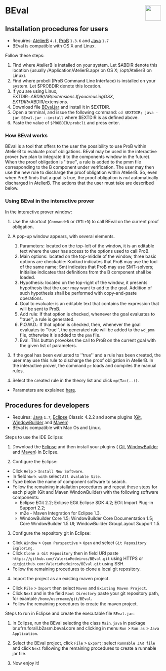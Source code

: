 [BEval.jar]:https://www.dropbox.com/s/m9x8ove6dc9lf1v/BEval.jar
[here]:https://github.com/ValerioMedeiros/BEval/blob/master/doc/Instructions.md
[java]:http://java.com/en/download/index.jsp
[eclipse]:http://www.eclipse.org/downloads/
[WindowBuilder]:http://www.eclipse.org/windowbuilder/
[Maven]:http://maven.apache.org/eclipse-plugin.html
[Git]:http://www.eclipse.org/egit/
[BEval]:https://github.com/ValerioMedeiros/BEval
[ProB]:http://www.stups.uni-duesseldorf.de/ProB/index.php5/Download
[AtelierB]:http://www.atelierb.eu/en/download-atelier-b/
[Java]:http://java.com/en/download/

BEval  <img src="https://raw.github.com/ValerioMedeiros/BEval/master/b2asm.png" width="50" align="right">
============

Installation procedures for users
---------------------

* Requires: [AtelierB] `4.1`, [ProB] `1.3.6` and [Java] `1.7`
* BEval is compatible with OS X and Linux.

Follow these steps:

1. Find where AtelierB is installed on your system. Let $ABDIR denote this location (usually /Application/AtelierB.app/ on OS X; /opt/AtelierB on Linux). 
2. Find where probcli (ProB Command Line Interface) is installed on your system. Let $PROBDIR denote this location.
3. If you are using Linux, EXTDIR=$ABDIR/AB/extensions. If you are using OS X, EXTDIR=$ABDIR/extensions.
4. Download file [BEval.jar] and install it in $EXTDIR.
5. Open a terminal, and issue the following command:
    `cd $EXTDIR; java -jar BEval.jar --install`
    where $EXTDIR is as defined above.
6. Paste the value of `$PROBDIR/probcli` and press enter.

### How BEval works

BEval is a tool that offers to the user the possibility to use ProB within AtelierB to evaluate proof obligations. BEval
may be used in the interactive prover (we plan to integrate it to the components window in the future).
When the proof obligation is ''true'', a rule is added to the pmm file corresponding to the B component under 
verification. The user may then use the new rule to discharge the proof obligation within AtelierB. So, even when ProB
finds that a goal is true, the proof obligation is *not* automatically discharged in AtelierB. The actions that the user
must take are described below.

### Using BEval in the interactive prover

In the interactive prover window:

1. Use the shortcut (`Command+D` or `CRTL+D`) to call BEval on the current proof obligation.

2. A pop-up window appears, with several elements. 
    1. Parameters: located on the top-left of the window, it is an editable text where the user has access to the options 
used to call ProB.
    2. Main options: located on the top-middle of the window, three basic options are checkable: Kodkod indicates that
ProB may use the tool of the same name; Smt indicates that ProB may use SMT-solvers; Initialise indicates that definitions
from the B component shall be loaded. 
    3. Hypothesis: located on the top-right of the window, it presents hypothesis that the user may want to add to the goal.
Addition of such hypothesis shall be performed with copy-and-paste operations.
    4. Goal to evaluate: is an editable text that contains the expression that will be sent to ProB.
    5. Add rule: If that option is checked, whenever the goal evaluates to ''true'', a rule is generated.
    6. P.O.W.D.: If that option is checked, then, whenever the goal evaluates to ''true'', the generated rule will be 
added to the `wd_pmm` file, otherwise it is added to the `pmm` file.
    7. Eval: This button provokes the call to ProB on the current goal with the given list of parameters.

3. If the goal has been evaluated to ''true'' and a rule has been created, the user may use this rule to discharge the 
proof obligation in AtelierB. In the interactive prover, the command `pc` loads and compiles the manual rules.

3. Select the created rule in the theory list and click `mp(Tac(..))`.

* Parameters are explained [here].

Procedures for developers 
---------------------

* Requires: [Java] `1.7`, [Eclipse] Classic 4.2.2 and some plugins ([Git](optional), [WindowBuilder] and [Maven])
* BEval is compatible with Mac Os and Linux.

Steps to use the IDE Eclipse:

1. Download the [Eclipse] and then install your plugins ( [Git], [WindowBuilder] and [Maven]) in Eclipse.

2. Configure the Eclipse:
 * Click `Help` > `Install New Software`.
 * In field `Work with` select `All Avalable Site`.
 * Type below the name of component software to search.
 * Follow the remaining installation procedures and repeat these steps for each plugin (Git and Maven WindowBuilder) with the following software components:
    - Eclipse EGit 2.2;  Eclipse EGit Eclipse SDK 4.2; EGit Import Plug-in Support 2.2;
    - m2e - Maven Integration for Eclipse 1.3.
    - WindowBuilder Core 1.5; WindowBuilder Core Documentation 1.5; Core WindowBuilder 1.5 UI; WindowBuilder GroupLayout Support 1.5.
    
3. Configure the repository git in Eclipse:
 * Click  `Window` > `Open Perspective` > `Open` and select `Git Repository Exploring`.
 * Click `Clone a Git Repository` then in field URI paste `https://github.com/ValerioMedeiros/BEval.git` using HTTPS or `git@github.com:ValerioMedeiros/BEval.git` using SSH.
 * Follow the remaining procedures to clone a local git repository.

4. Import the project as an existing maven project.
 * Click `File` > `Import` then select `Maven` and `Existing Maven Project`.
 * Click `Next` and in the field `Root Directory` paste your git repository path, for example `/home/username/git/BEval`.
 * Follow the remaining procedures to create the maven project.



Steps to run in Eclipse and create the executable file `BEval.jar`:

1. In Eclipse, run the BEval selecting the class `Main.java` in package br.ufrn.forall.b2asm.beval.core and clicking in menu `Run` > `Run as` > `Java Application`.

2. Select the BEval project, click `File` > `Export`; select `Runnable JAR file` and click `Next` following the remaining procedures to create a runnable jar file.

5. Now enjoy it!

